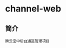<!--
 * @Author: nutter
 * @Date: 2020-08-14 14:22:34
 * @LastEditors: nutter
 * @LastEditTime: 2020-08-14 15:12:07
 * @FilePath: \channel-web\README.md
-->
# channel-web

## 简介
```
腾云宝中后台通道管理项目
```
